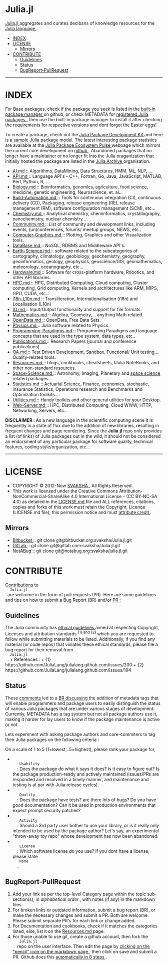 <h1>
 Julia.jl
</h1>
<p>
 <a href="http://svaksha.github.io/Julia.jl">
  Julia.jl
 </a>
 aggregates and curates decibans of knowledge resources for the
 <a href="https://github.com/JuliaLang">
  Julia language
 </a>
 .
</p>
<ul>
 <li>
  <a href="#index">
   INDEX
  </a>
 </li>
 <li>
  <a href="#license">
   LICENSE
  </a>
  <ul>
   <li>
    <a href="#mirrors">
     Mirrors
    </a>
   </li>
  </ul>
 </li>
 <li>
  <a href="#contribute">
   CONTRIBUTE
  </a>
  <ul>
   <li>
    <a href="#guidelines">
     Guidelines
    </a>
   </li>
   <li>
    <a href="#status">
     Status
    </a>
   </li>
   <li>
    <a href="#bugreport-pullrequest">
     BugReport-PullRequest
    </a>
   </li>
  </ul>
 </li>
</ul>
<hr/>
<h1>
 INDEX
</h1>
<p>
 For Base packages, check if the package you seek is listed in the
 <a href="https://github.com/JuliaLang/METADATA.jl">
  built-in package manager
 </a>
 on github, or check METADATA for
 <a href="http://pkg.julialang.org/">
  registered Julia packages
 </a>
 , then use the built-in package manager to install it after checking the requirements for respective versions and dont forget the Easter eggs!
</p>
<p>
 To create a package, check out the
 <a href="https://github.com/JuliaLang/PkgDev.jl">
  Julia Package Development Kit
 </a>
 and here is a
 <a href="https://github.com/JuliaLang/Example.jl">
  sample Julia package
 </a>
 model. The latest interesting package statistics are available at the
 <a href="http://pkg.julialang.org/pulse.html">
  Julia Package Ecosystem Pulse
 </a>
 webpage which mirrors the current core development on
 <a href="https://github.com/JuliaLang/julia/pulse">
  github
 </a>
 . Abandoned packages that no longer have a maintainer or no longer fit into the Julia oraganization that initially hosted the package are listed in the
 <a href="https://github.com/JuliaArchive">
  Julia Archive
 </a>
 organisation.
</p>
<ul>
 <li>
  <a href="https://github.com/svaksha/Julia.jl/blob/master/AI.md">
   AI.md
  </a>
  :: Algorithms, DataMining, Data Structures, HMM, ML, NLP, ...
 </li>
 <li>
  <a href="https://github.com/svaksha/Julia.jl/blob/master/API.md">
   API.md
  </a>
  :: Language API's - C++, Fortran, Go, Java, JavaScript, MATLAB, Perl, Python, R, ...
 </li>
 <li>
  <a href="https://github.com/svaksha/Julia.jl/blob/master/Biology.md">
   Biology.md
  </a>
  :: Bioinformatics, genomics, agriculture, food science, medicine, genetic engineering, Neuroscience, et. al...
 </li>
 <li>
  <a href="https://github.com/svaksha/Julia.jl/blob/master/Build-Automation.md">
   Build-Automation.md
  </a>
  :: Tools for continuous integration (CI),  continuous delivery (CD), Packaging, release engineering (RE), release management (RM), software configuration management (SCM), etc...
 </li>
 <li>
  <a href="https://github.com/svaksha/Julia.jl/blob/master/Chemistry.md">
   Chemistry.md
  </a>
  :: Analytical chemistry, cheminformatics, crystallography, nanochemistry, nuclear chemistry ...
 </li>
 <li>
  <a href="https://github.com/svaksha/Julia.jl/blob/master/Community.md">
   Community.md
  </a>
  :: List of community and development links, including events, (un)conferences, forums/ meetup groups, NEWS, etc..
 </li>
 <li>
  <a href="https://github.com/svaksha/Julia.jl/blob/master/Computer-Graphics.md">
   Computer-Graphics.md
  </a>
  :: Plotting, Graphics and other Visualization tools.
 </li>
 <li>
  <a href="https://github.com/svaksha/Julia.jl/blob/master/DataBase.md">
   DataBase.md
  </a>
  :: NoSQL, RDBMS and Middleware API's.
 </li>
 <li>
  <a href="https://github.com/svaksha/Julia.jl/blob/master/Earth-Science.md">
   Earth-Science.md
  </a>
  :: software related to the subcategories of cartography, climatology, geobiology, geochemistry, geography, geoinformatics, geology‎, geophysics‎, geoscience/GIS, geomathematics, meteorology, oceanography, etc...
 </li>
 <li>
  <a href="https://github.com/svaksha/Julia.jl/blob/master/Hardware.md">
   Hardware.md
  </a>
  :: Software for cross-platform hardware, Robotics, and other API libraries.
 </li>
 <li>
  <a href="https://github.com/svaksha/Julia.jl/blob/master/HPC.md">
   HPC.md
  </a>
  :: HPC, Distributed Computing, Cloud computing, Cluster computing, Grid computing, Kernels and architectures like ARM, MIPS, GPU, CUDA, etc...
 </li>
 <li>
  <a href="https://github.com/svaksha/Julia.jl/blob/master/i18n-L10n.md">
   i18n-L10n.md
  </a>
  :: Transliteration, Internationalisation (i18n) and Localisation (L10n)
 </li>
 <li>
  <a href="https://github.com/svaksha/Julia.jl/blob/master/IO.md">
   IO.md
  </a>
  :: Input/Output functionality and support for file formats.
 </li>
 <li>
  <a href="https://github.com/svaksha/Julia.jl/blob/master/Mathematics.md">
   Mathematics.md
  </a>
  :: Algebra, Geometry,... anything Math related.
 </li>
 <li>
  <a href="https://github.com/svaksha/Julia.jl/blob/master/OpenData.md">
   OpenData.md
  </a>
  :: OpenData, Free Data Sets.
 </li>
 <li>
  <a href="https://github.com/svaksha/Julia.jl/blob/master/Physics.md">
   Physics.md
  </a>
  :: Julia software related to Physics.
 </li>
 <li>
  <a href="https://github.com/svaksha/Julia.jl/blob/master/Programming-Paradigms.md">
   Programming-Paradigms.md
  </a>
  :: Programming Paradigms and language concepts that are used in the type system, data types, etc..
 </li>
 <li>
  <a href="https://github.com/svaksha/Julia.jl/blob/master/Publications.md">
   Publications.md
  </a>
  :: Research Papers (journal and conference publications).
 </li>
 <li>
  <a href="https://github.com/svaksha/Julia.jl/blob/master/QA.md">
   QA.md
  </a>
  :: Test Driven Development, Sandbox, Functional/ Unit testing,... Quality-related tools.
 </li>
 <li>
  <a href="https://github.com/svaksha/Julia.jl/blob/master/Resources.md">
   Resources.md
  </a>
  :: blogs, cookbooks, cheatsheets, IJulia NoteBooks, and other non-standard resources.
 </li>
 <li>
  <a href="https://github.com/svaksha/Julia.jl/blob/master/Space-Science.md">
   Space-Science.md
  </a>
  :: Astronomy, Imaging, Planetary and
  <a href="https://en.wikipedia.org/wiki/Outline_of_space_science">
   space science
  </a>
  related packages.
 </li>
 <li>
  <a href="https://github.com/svaksha/Julia.jl/blob/master/Statistics.md">
   Statistics.md
  </a>
  :: Actuarial Science, Finance, economics, stochastic, insurance Statistics, Operations research and Benchmarks and Optimization toolkits....
 </li>
 <li>
  <a href="https://github.com/svaksha/Julia.jl/blob/master/Utilities.md">
   Utilities.md
  </a>
  :: Handy toolkits and other general utilities for your Desktop.
 </li>
 <li>
  <a href="https://github.com/svaksha/Julia.jl/blob/master/Web-Server.md">
   Web-Server.md
  </a>
  :: HPC, Distributed Computing, Cloud WWW, HTTP, Networking, Servers, etc...
 </li>
</ul>
<p>
 <strong>
  DISCLAIMER :
 </strong>
 As a new language in the scientific computing scene it is frequently in a state of flux due to the addition of new libraries, resulting in frequent changes and page reordering. Since the
 <strong>
  Julia.jl
 </strong>
 repo only provides a list (of links) of Julia packages out in the wild, it should not be considered an endorsment of any particular package for software quality, technical features, coding style/organization, etc...
</p>
<hr/>
<h1>
 LICENSE
</h1>
<ul>
 <li>
  COPYRIGHT © 2012-Now
  <a href="http://svaksha.com/pages/Bio">
   SVAKSHA
  </a>
  , All Rights Reserved.
 </li>
 <li>
  This work is licensed under the Creative Commons Attribution-NonCommercial-ShareAlike 4.0 International License - (CC BY-NC-SA 4.0) as detailed in the
  <a href="LICENSE.md">
   LICENSE.md
  </a>
  file and ALL references, citations, copies and forks of this work must retain the Copyright, Licence (LICENSE.md file), this permission notice and must
  <a href="https://en.wikipedia.org/wiki/Creative_Commons_license#Attribution">
   attribute credit
  </a>
  .
 </li>
</ul>
<h2>
 Mirrors
</h2>
<ul>
 <li>
  <a href="https://bitbucket.org/svaksha/Julia.jl">
   Bitbucket
  </a>
  :: git clone git@bitbucket.org:svaksha/Julia.jl.git
 </li>
 <li>
  <a href="https://gitlab.com/svaksha/Julia.jl">
   GitLab
  </a>
  :: git clone git@gitlab.com:svaksha/Julia.jl.git
 </li>
 <li>
  <a href="https://notabug.org/svaksha/julia.jl">
   NotABug
  </a>
  :: git clone git@notabug.org:svaksha/julia.jl.git
 </li>
</ul>
<h1>
 CONTRIBUTE
</h1>
<p>
 <a href="https://github.com/svaksha/Julia.jl/graphs/contributors">
  Contributions
 </a>
 to
 <code>
  Julia.jl
 </code>
 are welcome in the form of pull requests (PR). Here are some guidelines and tips on how to submit a Bug Report (BR) and/or
 <a href="https://github.com/svaksha/Julia.jl/pulls">
  PR
 </a>
 :
</p>
<h2>
 Guidelines
</h2>
<p>
 The Julia community has
 <a href="http://julialang.org/community/standards/">
  ethical guidelines
 </a>
 aimed at respecting Copyright, Licenses and attribution standards
 <sup>
  {1} and {2}
 </sup>
 which you are requested to follow while submitting materials to be listed. Additionally, if you find any material (or code repos) that violates these ethical standards, please file a bug report for their removal from
 <code>
  Julia.jl
 </code>
 .
+ References :
   + {1} https://github.com/JuliaLang/julialang.github.com/issues/200
   + {2} https://github.com/JuliaLang/julialang.github.com/issues/194
</p>
<h2>
 Status
</h2>
<p>
 These
 <a href="https://github.com/svaksha/Julia.jl/commit/a884fe9e921d57b87d85e970c2f57b8f21025641#commitcomment-15802037">
  comments
 </a>
 led to a
 <a href="https://github.com/svaksha/Julia.jl/issues/55">
  BR discussing
 </a>
 the addition of metadata tags that will enable programmers and package users to easily distinguish the status of various Julia packages that are under various stages of development. Currently, METADATA has a tag system but not all package authors use it, making it harder for lay users to know if the package maintenance is active or not.
</p>
<p>
 Lets experiment with asking package authors and core-commiters to tag their Julia packages on the following criteria :
</p>
<p>
 On a scale of 1 to 5 (1=lowest,..5=highest), please rank your package for,
</p>
<ul>
 <li>
  <code>
   Usability
  </code>
  : Does the package do what it says it does? is it easy to figure out? Is the package production-ready and actively maintained (issues/PRs are responded and resolved in a timely manner, and maintenance and testing is at par with Julia release cycles).
 </li>
 <li>
  <code>
   Quality
  </code>
  : Does the package have tests? are there lots of bugs? Do you have good documentation? Can it be used in production environments that expect prompt security patches?
 </li>
 <li>
  <code>
   Activity
  </code>
  : Should a 3rd party user bother to use your library, or is it really only intended to be used by the package author? Let's say, an experimental "throw-away toy repo" whose development has now been abandoned.
 </li>
 <li>
  <code>
   License
  </code>
  : Which software license do you use? If you dont have a license, please state
  <code>
   None
  </code>
  .
 </li>
</ul>
<h2>
 BugReport-PullRequest
</h2>
<ol>
 <li>
  Add your link as per the top-level Category page within the topic sub-section(s), in
  <em>
   alphabetical order
  </em>
  , with notes (if any) in the markdown files.
 </li>
 <li>
  For broken links or outdated information, submit a bug report (BR), or make the necessary changes and submit a PR. Both are welcome. Please submit separate PR's for each link or change added.
 </li>
 <li>
  For Documentation and cookbooks, check if it matches the categories listed, else, list it on the
  <a href="https://github.com/svaksha/Julia.jl/blob/master/Resources.md">
   Resources.md
  </a>
  page.
 </li>
 <li>
  For those unable to use git, create a github account, then fork the
  <code>
   Julia.jl
  </code>
  repo on the user interface. Then edit the page by
  <a href="https://help.github.com/articles/editing-files-in-your-repository">
   clicking on the "pencil" icon on the markdown page
  </a>
  , then click on save and submit a PR. Github does this
  <a href="https://help.github.com/articles/editing-files-in-another-user-s-repository">
   automatically in 8 steps
  </a>
  .
 </li>
</ol>
